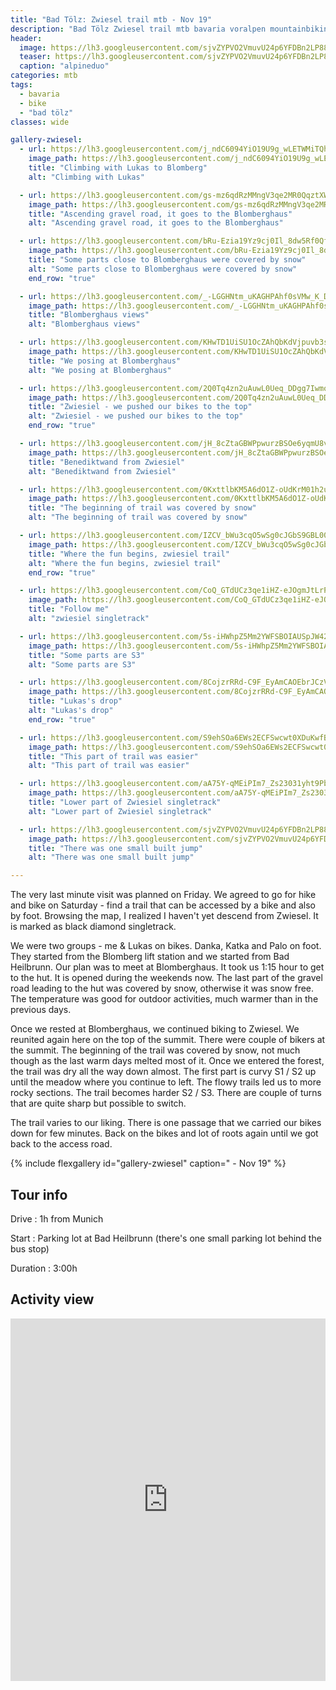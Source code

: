 ```yaml
---
title: "Bad Tölz: Zwiesel trail mtb - Nov 19"
description: "Bad Tölz Zwiesel trail mtb bavaria voralpen mountainbiking singletrack"
header:
  image: https://lh3.googleusercontent.com/sjvZYPVO2VmuvU24p6YFDBn2LP884RK4Mohfu6wWhn1IhLxmXVYkNbtV5Cv6SHA4B0amfg5YcUxOh6iGWXkcU_ZYNqS1TzSCDi8PSRThJxregp2nornuXMrjb4kDBGDLqknCtv-Z0bdW_A_dpbiDO-MoyolynzwPO5sbHSMJYkTjz2g7gKKW3cOVJVbyO6BsyhblS2xowumxN-5vLTQb1iQs3rRSKnjC4ThAdAjOgS2DM_WxjCXmyJzEZqRzYvxvMiRi9-lWpaa13VB5NvGNWP4mPrHrjFYCOZSu5kt-5eVXf8nxWD31wPdzr6N3g0y35_l625iGMZzqxfCPfcbkpAqW1ROOx4R4lOxxJHMbkiCSSdyaJLW0F2dusdd6rE7QcyuJi8y6tK1he8DJBoCDW15XsAiId-4tvtUmVgdiS2Ymc9TAAi1HXjekDqBUFOCvM_t-5IzsYgkGJxzs1ABsvusoTuJKDISZIDrW5_pMR4SwkTDuyvX6GDp0-SP0QSQ5WW60JgvkG8URsyiNLAaQNIelSMRlZkp5ETzlHhIW2Lmq4dFBv-cFQfJ76Q1nr118Mb-9m2kkT82UCTk8QCmC9_DCUuC_PyjrCmjRPM6fgZRoST2Q2tRmqKNoKTlfu_VjBnjW8T0nBhkBB8zvtQMOt-a2qdxG-8e1g5JuZqiJfVta80P4A92QBc6mc8Ni6Wghm4YuKTNaqZo9PET4zYWqrqhUzTkrSh4kxBB3QU-dU0nZdXnQUQ=w1818-h1540-no
  teaser: https://lh3.googleusercontent.com/sjvZYPVO2VmuvU24p6YFDBn2LP884RK4Mohfu6wWhn1IhLxmXVYkNbtV5Cv6SHA4B0amfg5YcUxOh6iGWXkcU_ZYNqS1TzSCDi8PSRThJxregp2nornuXMrjb4kDBGDLqknCtv-Z0bdW_A_dpbiDO-MoyolynzwPO5sbHSMJYkTjz2g7gKKW3cOVJVbyO6BsyhblS2xowumxN-5vLTQb1iQs3rRSKnjC4ThAdAjOgS2DM_WxjCXmyJzEZqRzYvxvMiRi9-lWpaa13VB5NvGNWP4mPrHrjFYCOZSu5kt-5eVXf8nxWD31wPdzr6N3g0y35_l625iGMZzqxfCPfcbkpAqW1ROOx4R4lOxxJHMbkiCSSdyaJLW0F2dusdd6rE7QcyuJi8y6tK1he8DJBoCDW15XsAiId-4tvtUmVgdiS2Ymc9TAAi1HXjekDqBUFOCvM_t-5IzsYgkGJxzs1ABsvusoTuJKDISZIDrW5_pMR4SwkTDuyvX6GDp0-SP0QSQ5WW60JgvkG8URsyiNLAaQNIelSMRlZkp5ETzlHhIW2Lmq4dFBv-cFQfJ76Q1nr118Mb-9m2kkT82UCTk8QCmC9_DCUuC_PyjrCmjRPM6fgZRoST2Q2tRmqKNoKTlfu_VjBnjW8T0nBhkBB8zvtQMOt-a2qdxG-8e1g5JuZqiJfVta80P4A92QBc6mc8Ni6Wghm4YuKTNaqZo9PET4zYWqrqhUzTkrSh4kxBB3QU-dU0nZdXnQUQ=w800-h300-no
  caption: "alpineduo"
categories: mtb
tags:
  - bavaria
  - bike
  - "bad tölz"
classes: wide

gallery-zwiesel:
  - url: https://lh3.googleusercontent.com/j_ndC6094YiO19U9g_wLETWMiTQhPZdWc9ZMnSKU2e75vO-euE8Wd_Y5d02mM9juVAGpxrNw5Pw83o58GnX-7REV5WMy9AOeEoJ0dD1rO65aTez2UhiFdhLIrEWJPHnJsCpr1lJyE0uTmOCdrqAFKPLz373mQPvFxSMqWXZIuJ0CT2FjF3itiWkDt8ZzQ2u0pnJ8xVtfYrA1mJuccEdTrr-Eh15UwIhRnmXBDAqF-XHnf84HYHBDcatv_jmuBkUidc8AStUZ9P4rllLIiCD07g0sRWkpVQQ5HHtlJc-QiAZIxq6IkO5UzCptuJ4KefrfKAUQbXYjAbi7AhMgQhhC35nc8Mwj2iaa-71wa12f5Fbxi7dkC4mcYqAktSAVL9EiFppBfs0hnfN8YkCsFQ_7jNIvFGzIlr7zHliCNL99w4Uv8DU-waVUEEl5I2OGyP-djixEYjFMbJkEALkC5aW-xsE2OPK-Kf0OoGupNs4jOcqX_6fzmH-ZhfsozSL3UpSkv7uhnB11Ya9zV_oaS3Fe_Fo0XJsc5CA1GPPSNK0XaREaWiYqzcxXtKnW50-QDI819FE5GNCsHiHLeFcYOlJSYXe8MSRZJYqnOY6NcuR5bpX6lw3CyLmIPdAXaNs9HI-5k-I51pK_vIqMMWXCS0556yg1VTj4cwqBE-_etx1s4TzxBKV3RyIoFJi_gd1rLRYdDojXoV8UbkBcqhWvgfkKN3RKUyB4_Aeluk_lmaeklbgoqy3krA=w2016-h1512-no
    image_path: https://lh3.googleusercontent.com/j_ndC6094YiO19U9g_wLETWMiTQhPZdWc9ZMnSKU2e75vO-euE8Wd_Y5d02mM9juVAGpxrNw5Pw83o58GnX-7REV5WMy9AOeEoJ0dD1rO65aTez2UhiFdhLIrEWJPHnJsCpr1lJyE0uTmOCdrqAFKPLz373mQPvFxSMqWXZIuJ0CT2FjF3itiWkDt8ZzQ2u0pnJ8xVtfYrA1mJuccEdTrr-Eh15UwIhRnmXBDAqF-XHnf84HYHBDcatv_jmuBkUidc8AStUZ9P4rllLIiCD07g0sRWkpVQQ5HHtlJc-QiAZIxq6IkO5UzCptuJ4KefrfKAUQbXYjAbi7AhMgQhhC35nc8Mwj2iaa-71wa12f5Fbxi7dkC4mcYqAktSAVL9EiFppBfs0hnfN8YkCsFQ_7jNIvFGzIlr7zHliCNL99w4Uv8DU-waVUEEl5I2OGyP-djixEYjFMbJkEALkC5aW-xsE2OPK-Kf0OoGupNs4jOcqX_6fzmH-ZhfsozSL3UpSkv7uhnB11Ya9zV_oaS3Fe_Fo0XJsc5CA1GPPSNK0XaREaWiYqzcxXtKnW50-QDI819FE5GNCsHiHLeFcYOlJSYXe8MSRZJYqnOY6NcuR5bpX6lw3CyLmIPdAXaNs9HI-5k-I51pK_vIqMMWXCS0556yg1VTj4cwqBE-_etx1s4TzxBKV3RyIoFJi_gd1rLRYdDojXoV8UbkBcqhWvgfkKN3RKUyB4_Aeluk_lmaeklbgoqy3krA=w400-h300-no
    title: "Climbing with Lukas to Blomberg"
    alt: "Climbing with Lukas"

  - url: https://lh3.googleusercontent.com/gs-mz6qdRzMMngV3qe2MR0QqztXWrWnGL4nVKriTq7F9hFLbVx15fOIwx0OUZR-OT0j0wlOYeoh6PqMKTwKtfieThj-YwNpH7l0tp5faFkoOH9FC-JFALsQ34eZs1Wa12hKpBH3sdqDYTIcVS5AbGcu_TcmKgiZo__ZYjkZuv-4TKGnUFcoeNjrOu-QZHKK0MQr6Zdk5HRD7wQ60ttTtDsnVJh1XY7xbOMqmM27L9yb37G-QmEmlBkNzZJLWC39s_gl1zd1k6K2mK9ZbwMxgcHfg573eFRfFhkGPamiha-ysZEk5B2MnBX6PwUGBiGCH6bLF0x_HUWnO64kOVri7Dv3XEG5_dqAObO732ReOqvcNQ7Vft-gPlQ_8Ie7o352Da3YPWfqXc7-w7WzvYuO6YbSQRtyKzgMRPQTGPT4wpXpVrUqMzimBt5wlztXKTeQIxy7VR-biXBu4Hk2SVp3ykPjcj153rYgCbrP3yt5nVL6tcgXl40HBpIvjsh71HXFRbehtg900GtSDLkFmlx82gWx6bA7q8DpThojSLS759YeDMzz3cKu2q8AAQdO7ChilC4u6gi_7cUmlrpmR0UbyQmqDqD37JY9Fc2IgIWdVWW4ZfExB0II94pckh05zol3tg9-sRkqT-ln4_eTprV498f9BvJzW4PiNTGcC9GGtfK7K7XvBZFZQOpPSQmgQsOfUTtmE30RZNzlM2kpFHlpllHoFQPL6HJ6YFiGomFCLK-ZBC0vPhw=w1156-h1540-no
    image_path: https://lh3.googleusercontent.com/gs-mz6qdRzMMngV3qe2MR0QqztXWrWnGL4nVKriTq7F9hFLbVx15fOIwx0OUZR-OT0j0wlOYeoh6PqMKTwKtfieThj-YwNpH7l0tp5faFkoOH9FC-JFALsQ34eZs1Wa12hKpBH3sdqDYTIcVS5AbGcu_TcmKgiZo__ZYjkZuv-4TKGnUFcoeNjrOu-QZHKK0MQr6Zdk5HRD7wQ60ttTtDsnVJh1XY7xbOMqmM27L9yb37G-QmEmlBkNzZJLWC39s_gl1zd1k6K2mK9ZbwMxgcHfg573eFRfFhkGPamiha-ysZEk5B2MnBX6PwUGBiGCH6bLF0x_HUWnO64kOVri7Dv3XEG5_dqAObO732ReOqvcNQ7Vft-gPlQ_8Ie7o352Da3YPWfqXc7-w7WzvYuO6YbSQRtyKzgMRPQTGPT4wpXpVrUqMzimBt5wlztXKTeQIxy7VR-biXBu4Hk2SVp3ykPjcj153rYgCbrP3yt5nVL6tcgXl40HBpIvjsh71HXFRbehtg900GtSDLkFmlx82gWx6bA7q8DpThojSLS759YeDMzz3cKu2q8AAQdO7ChilC4u6gi_7cUmlrpmR0UbyQmqDqD37JY9Fc2IgIWdVWW4ZfExB0II94pckh05zol3tg9-sRkqT-ln4_eTprV498f9BvJzW4PiNTGcC9GGtfK7K7XvBZFZQOpPSQmgQsOfUTtmE30RZNzlM2kpFHlpllHoFQPL6HJ6YFiGomFCLK-ZBC0vPhw=w300-h400-no
    title: "Ascending gravel road, it goes to the Blomberghaus"
    alt: "Ascending gravel road, it goes to the Blomberghaus"

  - url: https://lh3.googleusercontent.com/bRu-Ezia19Yz9cj0Il_8dw5Rf0QfNPzfmZShOs_wBsayilEiwMue0TllPeJ4Nj6O7sVJPJxforjJW9U7IcOZ55VyfNEFQ1r1v9HZ5WND0WkwZAa8nEJOuK9MbsV_o-ByoFJui4C1eS23mMXqB-pcUo8EemruIQ1lwQEp4XManIZjeWPCBZG501cZlTis_MrP4lqrANohhajjyuY6sY1ZN5-ErSI5KFMcx1qwTyeUpuQ0w1UHPePBwUNcRho4dZar0Z1PXjDvSn1065El3GclSgeTbB5KXeJykU7jyXHGtinNq6FPICNlsoqOoxyVNhb9e_BdfioLIId0sqX6nmMBRCtwCsxsVi37bZE2UA1twKk_oFMDclX3t0avxVKaPW45kg7ba6qEdPBzfaPEXVU-a-WpnMLl7MC8sSz2e5nEgTimVPhEhGCsFu8LpVb_WdnRENZjXPhGaJ6-hv8gIrKqBNraMg4UARK8Kf3t_kQTODi7Z0fT3JDVT77gW2ibyJe5upo8tVhmSVBaIQmN1mTIf_3KFRsv5G5fOuP1wESV1ODdqJSXva29JoJWZXFfQynCEiZVwxm3W-QBDf8uaHJSDbBIqKl9bR0jwQWA4_h63q0RCtw71DNQOemONsrOkQl-CbTqZCyf0IXDps-mfoiCQNbt0ogtyENRy2N-7YHhdt3zlbnrKDAtZoRVt_efiX4PKxK6apMY1OVS4IkssBDVsxANfsfJlUhD3cU6eD3hGgU8-C2xSA=w1156-h1540-no
    image_path: https://lh3.googleusercontent.com/bRu-Ezia19Yz9cj0Il_8dw5Rf0QfNPzfmZShOs_wBsayilEiwMue0TllPeJ4Nj6O7sVJPJxforjJW9U7IcOZ55VyfNEFQ1r1v9HZ5WND0WkwZAa8nEJOuK9MbsV_o-ByoFJui4C1eS23mMXqB-pcUo8EemruIQ1lwQEp4XManIZjeWPCBZG501cZlTis_MrP4lqrANohhajjyuY6sY1ZN5-ErSI5KFMcx1qwTyeUpuQ0w1UHPePBwUNcRho4dZar0Z1PXjDvSn1065El3GclSgeTbB5KXeJykU7jyXHGtinNq6FPICNlsoqOoxyVNhb9e_BdfioLIId0sqX6nmMBRCtwCsxsVi37bZE2UA1twKk_oFMDclX3t0avxVKaPW45kg7ba6qEdPBzfaPEXVU-a-WpnMLl7MC8sSz2e5nEgTimVPhEhGCsFu8LpVb_WdnRENZjXPhGaJ6-hv8gIrKqBNraMg4UARK8Kf3t_kQTODi7Z0fT3JDVT77gW2ibyJe5upo8tVhmSVBaIQmN1mTIf_3KFRsv5G5fOuP1wESV1ODdqJSXva29JoJWZXFfQynCEiZVwxm3W-QBDf8uaHJSDbBIqKl9bR0jwQWA4_h63q0RCtw71DNQOemONsrOkQl-CbTqZCyf0IXDps-mfoiCQNbt0ogtyENRy2N-7YHhdt3zlbnrKDAtZoRVt_efiX4PKxK6apMY1OVS4IkssBDVsxANfsfJlUhD3cU6eD3hGgU8-C2xSA=w300-h400-no
    title: "Some parts close to Blomberghaus were covered by snow"
    alt: "Some parts close to Blomberghaus were covered by snow"
    end_row: "true"

  - url: https://lh3.googleusercontent.com/_-LGGHNtm_uKAGHPAhf0sVMw_K_DgyIQO7Urd1-igtR9wTZXAY5ayeifPMzq97dGJaKEHCrco9cATVfqqJSJfH70DyZgjm4dsU-FJVmmIGISaORjHPxy6rFX7DTGvTiBzkGazO8kNtU5tbOwdhiLz2FJMWVi7UQ9UywLArc89EG1Nj6KYqjWncQF---2Eoi9CouCcSyxwERwRW9QwmDCOQtB6GDTO3NNzoqgyi5cDeaUFU2FKuoJhUaPMkvp6C4mozdpGA4l2hFqKmkUA-CppzCQSFfgHSUFGSyDDAu9T9jz_28OAqWsWixHtnOpcu219COU_dbQfu6P3-ZLOoJXFoKsIP2TXmKuXEI9esbMgc6rLsHhiXKTkLs3WDD8cxuBjGipS03_y8Q3Pqsov9GWfZq_8pRsRNvEd4_y9WtJm5PRavu0iWYQpfVQUoZf66CicTA7YoYDsyGq0AXTXWY_K6xBm2n7f7PDWyhSZbz-1TNEeLVKf8xM1KV7BG7BBeHSLQ4kjQGBLtDVgD8On6pBl_EE9BaELvLBgRcwMclAmGDZCKDSTSJcFYFW3ME0bSFoUyJcbKcFlOukAu5_kT1NAL8n5mCJnxA48NxCNkIFESFkF9KvtEOMqTTKDcMc_b8EENjJ6k5eS2dJ2x7dWszxlxU96dbFahctRbgjlzJjiJ0vwpP9lhRkw5zqq4xe61fya4h4zDV_rCbqm7f1xT9_S3xulF8bDYwGjqkg2SMFYEY9WaOYwQ=w2016-h1512-no
    image_path: https://lh3.googleusercontent.com/_-LGGHNtm_uKAGHPAhf0sVMw_K_DgyIQO7Urd1-igtR9wTZXAY5ayeifPMzq97dGJaKEHCrco9cATVfqqJSJfH70DyZgjm4dsU-FJVmmIGISaORjHPxy6rFX7DTGvTiBzkGazO8kNtU5tbOwdhiLz2FJMWVi7UQ9UywLArc89EG1Nj6KYqjWncQF---2Eoi9CouCcSyxwERwRW9QwmDCOQtB6GDTO3NNzoqgyi5cDeaUFU2FKuoJhUaPMkvp6C4mozdpGA4l2hFqKmkUA-CppzCQSFfgHSUFGSyDDAu9T9jz_28OAqWsWixHtnOpcu219COU_dbQfu6P3-ZLOoJXFoKsIP2TXmKuXEI9esbMgc6rLsHhiXKTkLs3WDD8cxuBjGipS03_y8Q3Pqsov9GWfZq_8pRsRNvEd4_y9WtJm5PRavu0iWYQpfVQUoZf66CicTA7YoYDsyGq0AXTXWY_K6xBm2n7f7PDWyhSZbz-1TNEeLVKf8xM1KV7BG7BBeHSLQ4kjQGBLtDVgD8On6pBl_EE9BaELvLBgRcwMclAmGDZCKDSTSJcFYFW3ME0bSFoUyJcbKcFlOukAu5_kT1NAL8n5mCJnxA48NxCNkIFESFkF9KvtEOMqTTKDcMc_b8EENjJ6k5eS2dJ2x7dWszxlxU96dbFahctRbgjlzJjiJ0vwpP9lhRkw5zqq4xe61fya4h4zDV_rCbqm7f1xT9_S3xulF8bDYwGjqkg2SMFYEY9WaOYwQ=w400-h300-no
    title: "Blomberghaus views"
    alt: "Blomberghaus views"

  - url: https://lh3.googleusercontent.com/KHwTD1UiSU1OcZAhQbKdVjpuvb3sP-ud9ZVPRi70Qx0CSFkCbGEMiJiZuDh4AknCiaDI1H4Ix-xd_7gE11k0NChUtbE2hL7gnH_-GTa4jAE2rLfMbgac1I7c6xbXTOjEmeWe9a-K0pm68p6eL28zkoW6iCBoohHRYbFVNsG0g8lvJDbdRzBLtEzs_a6DTLPfpxMmb2rvwY-MrWspeBpfycqEV01H8VU5EalzqLHd2Z-n7QGwl0AGVaWE0TDB-5r0Zh92fBRqgL6MbCopgei78fLWE-SBXbIxq6rrIzqk5pCkGkwkOe0_ntdGV0BQwsXwmcgXG2HC7ZvrzXF18nLqLW-FCiy9McdPwR0i0Slyb4velrXl8H9o8_y71gfGxYrWAJBlWFa2DDg6uYa1bVSXWXtMex6HsFQNoSwifzpWDnkFlimxf_WtUigF-TJLdZl_z42_7qaDXJmfaq2wf1OAPNlIoqqGLD_rlFC1tAfRwe--rvFvHubk3zDE1XbSWe07pwxbX5e53xj7sEMYeUHz4FlKSJXgeUD6xCqpgF8Jg5eEGH_VRFpE06w848IhcGCC8NA2S_-rDiYuFYAwIq3g9z0IMhbYPv3viWVOvS5UnS1Z_HZgS56sGh06h9tHsc56nN1AQhC0FwhlSoFE0B_EQ6Tp1QG_SA4RB239YgwOMz_UolWmlYCYXqtea3FLgdIVbFvz8LFKNDokAQTHkibKn7STYqKp7FikrCQa7k-l3TcaUPgaTakeSrnD=w400-h300-no
    image_path: https://lh3.googleusercontent.com/KHwTD1UiSU1OcZAhQbKdVjpuvb3sP-ud9ZVPRi70Qx0CSFkCbGEMiJiZuDh4AknCiaDI1H4Ix-xd_7gE11k0NChUtbE2hL7gnH_-GTa4jAE2rLfMbgac1I7c6xbXTOjEmeWe9a-K0pm68p6eL28zkoW6iCBoohHRYbFVNsG0g8lvJDbdRzBLtEzs_a6DTLPfpxMmb2rvwY-MrWspeBpfycqEV01H8VU5EalzqLHd2Z-n7QGwl0AGVaWE0TDB-5r0Zh92fBRqgL6MbCopgei78fLWE-SBXbIxq6rrIzqk5pCkGkwkOe0_ntdGV0BQwsXwmcgXG2HC7ZvrzXF18nLqLW-FCiy9McdPwR0i0Slyb4velrXl8H9o8_y71gfGxYrWAJBlWFa2DDg6uYa1bVSXWXtMex6HsFQNoSwifzpWDnkFlimxf_WtUigF-TJLdZl_z42_7qaDXJmfaq2wf1OAPNlIoqqGLD_rlFC1tAfRwe--rvFvHubk3zDE1XbSWe07pwxbX5e53xj7sEMYeUHz4FlKSJXgeUD6xCqpgF8Jg5eEGH_VRFpE06w848IhcGCC8NA2S_-rDiYuFYAwIq3g9z0IMhbYPv3viWVOvS5UnS1Z_HZgS56sGh06h9tHsc56nN1AQhC0FwhlSoFE0B_EQ6Tp1QG_SA4RB239YgwOMz_UolWmlYCYXqtea3FLgdIVbFvz8LFKNDokAQTHkibKn7STYqKp7FikrCQa7k-l3TcaUPgaTakeSrnD=w400-h300-no
    title: "We posing at Blomberghaus"
    alt: "We posing at Blomberghaus"

  - url: https://lh3.googleusercontent.com/2Q0Tq4zn2uAuwL0Ueq_DDgg7IwmoKxzxfJinrgdxBazTjVYedNIYxnc8M1-nk1IWtJ0AbcGyFVzBrFRwrpCxoDunMdj5vSaLDxMAptz7_qgnFfPYftebftz1mlsmsgSXkGFWHj4aSngRM9u0vCgL8UJFVRTOMrC4I1hy2eLRasRgJBs03g2mBlYo3hXq_EYj77DtTUqIp9fKKKcMeut5y0orJjliRv1HW37mjiwG_WtT-Lcucab9ZgSrRwRPosll62eknvbJG0dviF05psWu8JddPWwZeUavvOpbX6YtKPJVpmBiJfFSLbCapNdbeGV9qKbm6W-nPGF1SwFAQ03Eg5ZiBjHOKGyA5b9F7Avw5Ie8MX19Em3NbO9umgnBw47Ho_bnYP9yaXL1z2KvglGy9_2Diy3vQyaZhhZTSjGEQOQDl1DoIolNM5VA90iQe9qu6xsqGXrRCNjAAgd9OKEGl_1m8a94cCgApbDvXUCgjdPqWq5_PI4dV2L2r0tNNeBWAxjpN51M3aE9x2u4ckVkhctfzMOS0SfLCrAPPMELDh5LHThMUwJg72ireP5gfEFyI2Fi-sDiDEQl7rGBQa5deLbf5zO9qR7soJcVypzhrDOmwFRw0zCo_CL55yRjFd4SQL3mz99nkaKpE_G3vVKxnrmojtNqpQF-5TPEkBMYker4GTYroygHchAW-zCvD5byFx5_T1cgpr6fT9rm979bXqtU5OQCqeEV3xEFYhnhNtvqOl3uxg=w2016-h1512-no
    image_path: https://lh3.googleusercontent.com/2Q0Tq4zn2uAuwL0Ueq_DDgg7IwmoKxzxfJinrgdxBazTjVYedNIYxnc8M1-nk1IWtJ0AbcGyFVzBrFRwrpCxoDunMdj5vSaLDxMAptz7_qgnFfPYftebftz1mlsmsgSXkGFWHj4aSngRM9u0vCgL8UJFVRTOMrC4I1hy2eLRasRgJBs03g2mBlYo3hXq_EYj77DtTUqIp9fKKKcMeut5y0orJjliRv1HW37mjiwG_WtT-Lcucab9ZgSrRwRPosll62eknvbJG0dviF05psWu8JddPWwZeUavvOpbX6YtKPJVpmBiJfFSLbCapNdbeGV9qKbm6W-nPGF1SwFAQ03Eg5ZiBjHOKGyA5b9F7Avw5Ie8MX19Em3NbO9umgnBw47Ho_bnYP9yaXL1z2KvglGy9_2Diy3vQyaZhhZTSjGEQOQDl1DoIolNM5VA90iQe9qu6xsqGXrRCNjAAgd9OKEGl_1m8a94cCgApbDvXUCgjdPqWq5_PI4dV2L2r0tNNeBWAxjpN51M3aE9x2u4ckVkhctfzMOS0SfLCrAPPMELDh5LHThMUwJg72ireP5gfEFyI2Fi-sDiDEQl7rGBQa5deLbf5zO9qR7soJcVypzhrDOmwFRw0zCo_CL55yRjFd4SQL3mz99nkaKpE_G3vVKxnrmojtNqpQF-5TPEkBMYker4GTYroygHchAW-zCvD5byFx5_T1cgpr6fT9rm979bXqtU5OQCqeEV3xEFYhnhNtvqOl3uxg=w400-h300-no
    title: "Zwiesiel - we pushed our bikes to the top"
    alt: "Zwiesiel - we pushed our bikes to the top"
    end_row: "true"

  - url: https://lh3.googleusercontent.com/jH_8cZtaGBWPpwurzBSOe6yqmU8vbJmsMXJDm7pchW7-QcXFYfEFBHDXi_OIEVAshV1r0Vk50qIYYpBSt922RWy5pAljQt-SrwhS_KRqvtMO9mWDpRbUbsAeDrZ6nNPqfE3WmZsOnZSdtIgjs7z-KTnNk-ZHEsgKH6SZuQjtOQqL7LWccOq8DoqsulYM8wVDkmtpKh-jYGUd6wF9h86eU7d9d7xViJD7aUGFJmIbz7JFd5jkBxm7qNFL8KNKmyMLIJVD0gi_0zwbzb_qK_eQ--8urA1JAn1Vvezw_ZnilDnHFWr7sUr7IT4oSFl7jImIH-pBQDtmSdocxlmAYH5mwBQ_jK-9RKxIE8oXwDA_JN1z-SPaae0EtiETzlORcQP7nz7xtAELkMaIh_5-yhE7JwDB59fXAj0q9jRmrtMd0QpNg1n2YOVuQuC-cAsQU6VQdKnMUeblCuwr5KJxjlNHQ__yaBqNDVjdGL70y9ad2_S3ldAN8bC9aeJoezpsNGSJGXopaHCtNXmlBFLeNnwtcwV3_qrWFjHQe1IVGxsv_aesEEOx2hEx8l_DKF_L1bZ9T8cl62F7mJPxrOViK7SLT7omsvQMJbm5PpHJwkm2ZoUYn3O68EeyntVPXEdfgHceOE-4sFhek2BHBBUNLxbJJs9u5-cOnTxe76ZmOhTtv-yStWd7ejTOeYasHHw7v0afEghn656G3_LIue6PJy0bKPtejTw89-5So31Kx2k5SLDIEpMEEQ=w2016-h1512-no
    image_path: https://lh3.googleusercontent.com/jH_8cZtaGBWPpwurzBSOe6yqmU8vbJmsMXJDm7pchW7-QcXFYfEFBHDXi_OIEVAshV1r0Vk50qIYYpBSt922RWy5pAljQt-SrwhS_KRqvtMO9mWDpRbUbsAeDrZ6nNPqfE3WmZsOnZSdtIgjs7z-KTnNk-ZHEsgKH6SZuQjtOQqL7LWccOq8DoqsulYM8wVDkmtpKh-jYGUd6wF9h86eU7d9d7xViJD7aUGFJmIbz7JFd5jkBxm7qNFL8KNKmyMLIJVD0gi_0zwbzb_qK_eQ--8urA1JAn1Vvezw_ZnilDnHFWr7sUr7IT4oSFl7jImIH-pBQDtmSdocxlmAYH5mwBQ_jK-9RKxIE8oXwDA_JN1z-SPaae0EtiETzlORcQP7nz7xtAELkMaIh_5-yhE7JwDB59fXAj0q9jRmrtMd0QpNg1n2YOVuQuC-cAsQU6VQdKnMUeblCuwr5KJxjlNHQ__yaBqNDVjdGL70y9ad2_S3ldAN8bC9aeJoezpsNGSJGXopaHCtNXmlBFLeNnwtcwV3_qrWFjHQe1IVGxsv_aesEEOx2hEx8l_DKF_L1bZ9T8cl62F7mJPxrOViK7SLT7omsvQMJbm5PpHJwkm2ZoUYn3O68EeyntVPXEdfgHceOE-4sFhek2BHBBUNLxbJJs9u5-cOnTxe76ZmOhTtv-yStWd7ejTOeYasHHw7v0afEghn656G3_LIue6PJy0bKPtejTw89-5So31Kx2k5SLDIEpMEEQ=w400-h300-no
    title: "Benediktwand from Zwiesiel"
    alt: "Benediktwand from Zwiesiel"

  - url: https://lh3.googleusercontent.com/0KxttlbKM5A6dO1Z-oUdKrM01h2unZY3xI_LRHYb8oheWhVndZkSW0hwFxfoZDnpWjPOwFn-QmOCvqC5iKr9Kk6k5xEJHqqYV2kRJ7YvHyuVHTIGFlGKi0yRcAl0V_KfW6vd7BfxWeznHejBGf4vvbhIMRm-2oXcJeWA65lOf6kM_16tALemRvGYsxFwDNPnme1ZwHppoThF-cbUZ6vRs97g7pfiZT-5r9AOpYQBLTRhgNUXp8q5pI8feWJNEgD68szoenQV8ffunKndriYo2QAOyQ10IqSok9dpuhG_W67m6XNpssTNPFm5A_Pi4D1qRxjeCEWSd6BiSXx0AXLQBOhjxvAG7TNBtEKeP3GvHhfmdDkri9nMIbxgcV8tF1RVdiPXItoJ03u2_URaakkNzjqYnT1qts8PTEQO8GIBhCziGiS4as-8RC9uc6bfTWn8ud0pO0P4BtSyAnmlF2cX_l9A8xrL2Ol6fhz8jU6mkCEA5K5xY9eoEQuB6ctM1T3Wmbs4Ca4Y_ZIi-sVOcpiqS0v1CrSS9tVBc44WAnn9CzwsiHB7WYPAa2jy-GyKwWIajmNIbkWz_tv8SvPW8jO9FVtotuh669dB2PaBJvkkDoey04__Cv0OKNl54FnnxKN0nD8nLLXMWxpSh7QHfpnyIW95TSM4ljOL0bLhJcXClNvjbi7RADL5gHSPOqclmtLp_ibPL9WcXHsAUKfIuCP8X6IDV57NMX9leS5pM324_BudJgerKA=w2016-h1512-no
    image_path: https://lh3.googleusercontent.com/0KxttlbKM5A6dO1Z-oUdKrM01h2unZY3xI_LRHYb8oheWhVndZkSW0hwFxfoZDnpWjPOwFn-QmOCvqC5iKr9Kk6k5xEJHqqYV2kRJ7YvHyuVHTIGFlGKi0yRcAl0V_KfW6vd7BfxWeznHejBGf4vvbhIMRm-2oXcJeWA65lOf6kM_16tALemRvGYsxFwDNPnme1ZwHppoThF-cbUZ6vRs97g7pfiZT-5r9AOpYQBLTRhgNUXp8q5pI8feWJNEgD68szoenQV8ffunKndriYo2QAOyQ10IqSok9dpuhG_W67m6XNpssTNPFm5A_Pi4D1qRxjeCEWSd6BiSXx0AXLQBOhjxvAG7TNBtEKeP3GvHhfmdDkri9nMIbxgcV8tF1RVdiPXItoJ03u2_URaakkNzjqYnT1qts8PTEQO8GIBhCziGiS4as-8RC9uc6bfTWn8ud0pO0P4BtSyAnmlF2cX_l9A8xrL2Ol6fhz8jU6mkCEA5K5xY9eoEQuB6ctM1T3Wmbs4Ca4Y_ZIi-sVOcpiqS0v1CrSS9tVBc44WAnn9CzwsiHB7WYPAa2jy-GyKwWIajmNIbkWz_tv8SvPW8jO9FVtotuh669dB2PaBJvkkDoey04__Cv0OKNl54FnnxKN0nD8nLLXMWxpSh7QHfpnyIW95TSM4ljOL0bLhJcXClNvjbi7RADL5gHSPOqclmtLp_ibPL9WcXHsAUKfIuCP8X6IDV57NMX9leS5pM324_BudJgerKA=w400-h300-no
    title: "The beginning of trail was covered by snow"
    alt: "The beginning of trail was covered by snow"

  - url: https://lh3.googleusercontent.com/IZCV_bWu3cqO5wSg0cJGbS9GBL00Eus-ouAReT8yLrKlpJIaFBPzudwgRgyJ1Bx6zt7hQ3QuuMSqBe3QU6pbvZoYyH41ICnafl_3VsIkGZF2DoQIPXb9QUzea1x5uh41CdMWWNLEJ7I8PFq4bfUmHKjDrwTkGYWWXuo8rRWuMZZV9VekkdE41oCYuG20RyPDestG143vkVVLz1GrtMMrxxO39VI_F9I7Rr4OL16WL0AFK9p-QHd8uMteXsK6gQEV5X9GLm3LBSQ0x4ZDQOoER5ihL5_SRfwNMQ6ThCC98VEqoY3P0vdDJLx4-pt1u6318mYatUkupl6Zm3eyQiR6jGebybjv9eA1BE-CxMhkCp31ZjD47QlUfinSLK7L9_bN5PtYMBAAcmi5f5oqIICoyGO5Uw0xU6D4HbQ_yc8Cd0Ke0hMlXBX08i1kVCn-ewCdzQlvCWYtqIxmg3FgdO9WzTCEXwHRxjI6gg1PgBIvsIcK2zK3KUSOh3tA9GQMnBmAW2p0mi21qGDUp41vSj7PFvaUicDZEBBs8X8QiMSvITMiYlFEDipc3ZiAyRgjdFEdWKntHRnKLQPSTVcrKRVeb0dx8IApBQ-uGO-XQFOYz_ElK7-4mysKwVkuKBtNHdkvvD49S9cEhOAHJVrL13gAFbzKBm3H4Q_Ri-Zr3-Qf_sMhVwDyC9wKLmxgzephrfwI380ct9-UG8O2cxN0GNZ9QrZd573MR6up8vbScBp7kdLcp6JVzQ=w1156-h1540-no
    image_path: https://lh3.googleusercontent.com/IZCV_bWu3cqO5wSg0cJGbS9GBL00Eus-ouAReT8yLrKlpJIaFBPzudwgRgyJ1Bx6zt7hQ3QuuMSqBe3QU6pbvZoYyH41ICnafl_3VsIkGZF2DoQIPXb9QUzea1x5uh41CdMWWNLEJ7I8PFq4bfUmHKjDrwTkGYWWXuo8rRWuMZZV9VekkdE41oCYuG20RyPDestG143vkVVLz1GrtMMrxxO39VI_F9I7Rr4OL16WL0AFK9p-QHd8uMteXsK6gQEV5X9GLm3LBSQ0x4ZDQOoER5ihL5_SRfwNMQ6ThCC98VEqoY3P0vdDJLx4-pt1u6318mYatUkupl6Zm3eyQiR6jGebybjv9eA1BE-CxMhkCp31ZjD47QlUfinSLK7L9_bN5PtYMBAAcmi5f5oqIICoyGO5Uw0xU6D4HbQ_yc8Cd0Ke0hMlXBX08i1kVCn-ewCdzQlvCWYtqIxmg3FgdO9WzTCEXwHRxjI6gg1PgBIvsIcK2zK3KUSOh3tA9GQMnBmAW2p0mi21qGDUp41vSj7PFvaUicDZEBBs8X8QiMSvITMiYlFEDipc3ZiAyRgjdFEdWKntHRnKLQPSTVcrKRVeb0dx8IApBQ-uGO-XQFOYz_ElK7-4mysKwVkuKBtNHdkvvD49S9cEhOAHJVrL13gAFbzKBm3H4Q_Ri-Zr3-Qf_sMhVwDyC9wKLmxgzephrfwI380ct9-UG8O2cxN0GNZ9QrZd573MR6up8vbScBp7kdLcp6JVzQ=w300-h400-no
    title: "Where the fun begins, zwiesiel trail"
    alt: "Where the fun begins, zwiesiel trail"
    end_row: "true"

  - url: https://lh3.googleusercontent.com/CoQ_GTdUCz3qe1iHZ-eJOgmJtLrPgNzDSV0wewG5GVmD4eE_cWiT6q6DbzBNbZAKBDSWrtHaVNnUDuWaquvGjcHXNWHshdfeWoCVfJryHsdkV1KPWharDG7VBWXDk_66yTSd8SoVnZCodm_ePSUTVSaDGTWzT3KRgVk4AeE1vwOqaZfrFd7CARqzkkD8uocM6OMX6q7sLIRcsBDKUD-o2ABbQ3-c3-MnKtJdf3ETbq34zibUbc9g8lXqlrJLBrMUa4p18Sefgsh0CATHI2KNdLhxlhgDVH982KznS6ilDPWLnKyFiZnsQPrb-w41-gL0L4f2GO1BreLeZPYEGKP9XeKka9qP9zvurUsnUbBwC66XbjX0HoKHMnH4R_xYkBPXSQoJ7oeBjr19Ht9g46occbGOAVyy-ZIsVYu3JZTWcSDJ-3iP43vfLG5qvy9ns2OG7Fxhw-Bkhdax62hen84UKgN-GG-QWdANCCGgmzNu-dySi_PATB5jq0CatavCmdITKopmCbZO9UykmIcQw9tQc-e5kw_16hKVTB23HnGonrcA_aFd7irb049cTogB6Jt66XAb_CqvlehBi6oIal4aG382MlYmCZ2oDWrrWNYdvSWFe7NlbpiHbQTrdppt0dC7Hl7n5l3frQGVBu0yzYdcV1rGpCkC1Ae4xlHaaIa6VJY2tZ3ksR7snXxqQPKn-N4ENEzog3ZG17AbdG9niPMMkTn-SeuHVAKd0avheKXbDb8zCslKeQ=w1156-h1540-no
    image_path: https://lh3.googleusercontent.com/CoQ_GTdUCz3qe1iHZ-eJOgmJtLrPgNzDSV0wewG5GVmD4eE_cWiT6q6DbzBNbZAKBDSWrtHaVNnUDuWaquvGjcHXNWHshdfeWoCVfJryHsdkV1KPWharDG7VBWXDk_66yTSd8SoVnZCodm_ePSUTVSaDGTWzT3KRgVk4AeE1vwOqaZfrFd7CARqzkkD8uocM6OMX6q7sLIRcsBDKUD-o2ABbQ3-c3-MnKtJdf3ETbq34zibUbc9g8lXqlrJLBrMUa4p18Sefgsh0CATHI2KNdLhxlhgDVH982KznS6ilDPWLnKyFiZnsQPrb-w41-gL0L4f2GO1BreLeZPYEGKP9XeKka9qP9zvurUsnUbBwC66XbjX0HoKHMnH4R_xYkBPXSQoJ7oeBjr19Ht9g46occbGOAVyy-ZIsVYu3JZTWcSDJ-3iP43vfLG5qvy9ns2OG7Fxhw-Bkhdax62hen84UKgN-GG-QWdANCCGgmzNu-dySi_PATB5jq0CatavCmdITKopmCbZO9UykmIcQw9tQc-e5kw_16hKVTB23HnGonrcA_aFd7irb049cTogB6Jt66XAb_CqvlehBi6oIal4aG382MlYmCZ2oDWrrWNYdvSWFe7NlbpiHbQTrdppt0dC7Hl7n5l3frQGVBu0yzYdcV1rGpCkC1Ae4xlHaaIa6VJY2tZ3ksR7snXxqQPKn-N4ENEzog3ZG17AbdG9niPMMkTn-SeuHVAKd0avheKXbDb8zCslKeQ=w300-h400-no
    title: "Follow me"
    alt: "zwiesiel singletrack"

  - url: https://lh3.googleusercontent.com/5s-iHWhpZ5Mm2YWFSBOIAUSpJW42PDagsxCI8J0c4aBZ3ZOmI5y9i8TZ2b9qpAWmIpgDMmzimWp4siZX3JjTU2D_6IJwiLr_y7tg50QC8teablPdL3IUffLc167BEwO-wWl1DV341dC2uaOTG4pDsU-LcU0rYVmHj7LqysoQCRhgW_0lRsSIlnTT3OXpBStRN20hsEuek9xsCDH2hTZrdPULcXr8iFxap_b0Wp1IiOT93JeMeP5a5wx8SoTkQdteUercETJDUyWiKVQvDKonNhCXBVWZIH526CBLhF-L8zP2XPKLAFQMRsaKRO8yuQqO-h8_pbcOW8CMIhdva5Qt0a_JywdeQp9OPKMrng89c7W7E0Zhv20OY2A_qJj1lqn9m5vwsFEO3labA0k0M8cl1z1as4Ix9dUHyzcY1HtlxbkLpHHSWbIinKbv0rlAfGEVG10EGd1cWe9QSuy3BAH8nOeutmnXH1v8H689OB8rXYrreqJHwlJrh0_oLRC7YM0CgRrnzTAmoH-o7BoEGhsYXZzUFFq3M9hBPEBYJPFWKBYW7Uce4xqX9MSyECDjBrf_lLgW_V88ASRcC36HREKrN4iijyoBTerEV8tGFwWmVs-jwvuncmgB7y3KuLA-p-HhXLASeH54t_6Jvoz6CH6602LwDSHdBkfDMZZ_XhSL_vwZaFr5upVs3x1nAnN2WVudQsYjKcc3p32Hk-d9DiZ-NKY7cZPIY3yl87tpU4GJtnS_MENrdw=w1156-h1540-no
    image_path: https://lh3.googleusercontent.com/5s-iHWhpZ5Mm2YWFSBOIAUSpJW42PDagsxCI8J0c4aBZ3ZOmI5y9i8TZ2b9qpAWmIpgDMmzimWp4siZX3JjTU2D_6IJwiLr_y7tg50QC8teablPdL3IUffLc167BEwO-wWl1DV341dC2uaOTG4pDsU-LcU0rYVmHj7LqysoQCRhgW_0lRsSIlnTT3OXpBStRN20hsEuek9xsCDH2hTZrdPULcXr8iFxap_b0Wp1IiOT93JeMeP5a5wx8SoTkQdteUercETJDUyWiKVQvDKonNhCXBVWZIH526CBLhF-L8zP2XPKLAFQMRsaKRO8yuQqO-h8_pbcOW8CMIhdva5Qt0a_JywdeQp9OPKMrng89c7W7E0Zhv20OY2A_qJj1lqn9m5vwsFEO3labA0k0M8cl1z1as4Ix9dUHyzcY1HtlxbkLpHHSWbIinKbv0rlAfGEVG10EGd1cWe9QSuy3BAH8nOeutmnXH1v8H689OB8rXYrreqJHwlJrh0_oLRC7YM0CgRrnzTAmoH-o7BoEGhsYXZzUFFq3M9hBPEBYJPFWKBYW7Uce4xqX9MSyECDjBrf_lLgW_V88ASRcC36HREKrN4iijyoBTerEV8tGFwWmVs-jwvuncmgB7y3KuLA-p-HhXLASeH54t_6Jvoz6CH6602LwDSHdBkfDMZZ_XhSL_vwZaFr5upVs3x1nAnN2WVudQsYjKcc3p32Hk-d9DiZ-NKY7cZPIY3yl87tpU4GJtnS_MENrdw=w300-h400-no
    title: "Some parts are S3"
    alt: "Some parts are S3"

  - url: https://lh3.googleusercontent.com/8CojzrRRd-C9F_EyAmCAOEbrJCzVpKXDw4hVDzqA27M8PMnEZUN0ybdAfY4RI6KSXi_53I9EGhJOaolnfPMn9Lk6kZf1PArdP52Ez-UDkaOrZNz6G5mBKYgqhhKvjlEkpkRY6_DDcFgDvvcJf5gTsVnP649uTIH0HIcffZY0H-saR1l7IIFxQ9owN74QGApxz7hMZObdL_yUBiurfqh98utJ8OHxoIkyPpgzi_Pfj-MKgVp37xfZscwkED9angNX4oxYR5OnHU5HiWlP8PWSYQbzDyp8V_X-X-VQkI6yYJSVNh0FaNQf2jqc8KWun1Hh0g0TpCuUc-E5p5HSJW_0TBs1c8Qdb6AyXmut4-5-_MWKYmrJBm0-J9Mw1mHhsgSwvozBmn3CoDEQvcw4fiu6zgObL5-234Mzygv6xFTkHOwNalesJq2D0HCTaC7PJGMKJdu4XEExKXAhERAWXcj8oBBNku6gLQnGRqfn0Rqn5D51t-s274D7dBySq7gip7JMpD4a65NMCr0-_hCaxsfPzv9Dg5zvvhqjsDK3Ar5KUy54ydXomHZYdDDl5Li6ZduVPiaMnmkP5HQHlqVn0H84eZPqj0YfDKzzdd22NLJfMIEtScMA07Ng8qZZlLEPF2dmRiL1R8W1yY7-O8ciSrJgC0ShuPYCww1-YtoT02mdFlltgfoi9lXuaiAk-xc7YRjydy9vt4Ez_RIykEjyouMa35dyHLBatNkl_RQtBL4phNWSUIpEJA=w1156-h1540-no
    image_path: https://lh3.googleusercontent.com/8CojzrRRd-C9F_EyAmCAOEbrJCzVpKXDw4hVDzqA27M8PMnEZUN0ybdAfY4RI6KSXi_53I9EGhJOaolnfPMn9Lk6kZf1PArdP52Ez-UDkaOrZNz6G5mBKYgqhhKvjlEkpkRY6_DDcFgDvvcJf5gTsVnP649uTIH0HIcffZY0H-saR1l7IIFxQ9owN74QGApxz7hMZObdL_yUBiurfqh98utJ8OHxoIkyPpgzi_Pfj-MKgVp37xfZscwkED9angNX4oxYR5OnHU5HiWlP8PWSYQbzDyp8V_X-X-VQkI6yYJSVNh0FaNQf2jqc8KWun1Hh0g0TpCuUc-E5p5HSJW_0TBs1c8Qdb6AyXmut4-5-_MWKYmrJBm0-J9Mw1mHhsgSwvozBmn3CoDEQvcw4fiu6zgObL5-234Mzygv6xFTkHOwNalesJq2D0HCTaC7PJGMKJdu4XEExKXAhERAWXcj8oBBNku6gLQnGRqfn0Rqn5D51t-s274D7dBySq7gip7JMpD4a65NMCr0-_hCaxsfPzv9Dg5zvvhqjsDK3Ar5KUy54ydXomHZYdDDl5Li6ZduVPiaMnmkP5HQHlqVn0H84eZPqj0YfDKzzdd22NLJfMIEtScMA07Ng8qZZlLEPF2dmRiL1R8W1yY7-O8ciSrJgC0ShuPYCww1-YtoT02mdFlltgfoi9lXuaiAk-xc7YRjydy9vt4Ez_RIykEjyouMa35dyHLBatNkl_RQtBL4phNWSUIpEJA=w300-h400-no
    title: "Lukas's drop"
    alt: "Lukas's drop"
    end_row: "true"

  - url: https://lh3.googleusercontent.com/S9ehSOa6EWs2ECFSwcwt0XDuKwfBctAWXrCr6i5oIavfF_L47rXG7fjKkh1pIKZmCsGmEeoyqGpaSY2eNLNH4hOvx1qPcYo6OpIuFXFYgejFfx6O_bJTQ4UIJuAOoeV9SpWQk8GWGk8rFSfvnWN_8wA_6zq9pBKK_z6oSTR6B6XCoq4HVb_nX1ML6QMw1u4_4a2rkVfKIJh7EbwpTPN0A5G2-LLsxq95P9r6FBlwqXJPVTgGaM8N8-e9ZFlLhn3Qo4VxF3S4UF9xcboDje6JNuZpiXUlNMAAGPB-aNSCYsCwewjAWoqszZFLJhjhyqsndTha3M9Reon2MHh2ySgdjnRKxeZsUx922GUUqRjOaFQ2GVv0WbalmVmf-Wv1uvI1w2nbwIhqlRZwtemSJzXmbMbOovGByOhuDW-KnHf-0UC3hfchZAIngWSTQAQyP5qJWKNbLmrgeDDn-0iJv10GAATPSQKA82FemgwN8CYtQUudkLBZR3BIJj64uNGx5c19u11vl5kxPPkvldjb5M2wzXL7ofLmONbi4P7JZZaL_ClGJdX2PKRWLPRw9XuZCdkUlNtjl2SY6F9t9Dk7jlBjkvGENsAxMgS13323yrISu4zzbAtJLIbPqi9gUqsWyEflro_HWQVKnXLMB5EgURswgdWhVV2jA6PEugSP5nMw814YDHR-XFl5TnBxzV_4xDgI8oRjE3SXoG4Odg6IhwtVy9C8mjz042OXzAIaqyvRLyqxWR2ljg=w1156-h1540-no
    image_path: https://lh3.googleusercontent.com/S9ehSOa6EWs2ECFSwcwt0XDuKwfBctAWXrCr6i5oIavfF_L47rXG7fjKkh1pIKZmCsGmEeoyqGpaSY2eNLNH4hOvx1qPcYo6OpIuFXFYgejFfx6O_bJTQ4UIJuAOoeV9SpWQk8GWGk8rFSfvnWN_8wA_6zq9pBKK_z6oSTR6B6XCoq4HVb_nX1ML6QMw1u4_4a2rkVfKIJh7EbwpTPN0A5G2-LLsxq95P9r6FBlwqXJPVTgGaM8N8-e9ZFlLhn3Qo4VxF3S4UF9xcboDje6JNuZpiXUlNMAAGPB-aNSCYsCwewjAWoqszZFLJhjhyqsndTha3M9Reon2MHh2ySgdjnRKxeZsUx922GUUqRjOaFQ2GVv0WbalmVmf-Wv1uvI1w2nbwIhqlRZwtemSJzXmbMbOovGByOhuDW-KnHf-0UC3hfchZAIngWSTQAQyP5qJWKNbLmrgeDDn-0iJv10GAATPSQKA82FemgwN8CYtQUudkLBZR3BIJj64uNGx5c19u11vl5kxPPkvldjb5M2wzXL7ofLmONbi4P7JZZaL_ClGJdX2PKRWLPRw9XuZCdkUlNtjl2SY6F9t9Dk7jlBjkvGENsAxMgS13323yrISu4zzbAtJLIbPqi9gUqsWyEflro_HWQVKnXLMB5EgURswgdWhVV2jA6PEugSP5nMw814YDHR-XFl5TnBxzV_4xDgI8oRjE3SXoG4Odg6IhwtVy9C8mjz042OXzAIaqyvRLyqxWR2ljg=w300-h400-no
    title: "This part of trail was easier"
    alt: "This part of trail was easier"

  - url: https://lh3.googleusercontent.com/aA75Y-qMEiPIm7_Zs23031yht9PbV2sG0yM-Euy7flAvZQ41i_NqY9MxUnPYFWOcaxh6fGI8DMDzz3meg0z-ZrKjJWSanN0b14tkS7RD71PKzdGfj0YM2Kol8eHVoYGHyra_nwtiBuv-PUF94_kYS2VSwPqdHwiXEa_Ar6um6o7twYfItWMuc-tdvOEpLTQ8TXEcuD2Z39qAwKh70TnEzjZ7u7p0uskYImI7pVPSLbNGNissJbjCI07A6coTfxuhVtqoAykNY1idwA4fFA12UZidbJVzt5WcSM6zJbcgsvzrHLKeR42EdZaImx_NwovzZCowdVndVhDZc7fsxmkOvrMmc18WfP7iSHmI7A2V-Xl-K5mLHuObkqrGJEdjPSyCr3Cc_PBReEmHnY-gdpooMDS_Z837_yeQtNdPTPRF1dtMiwO7kfh985_qBBLLY_FPRfX1JzWq4Q_i7U5mqxpUsO_QD_hN7Yq-SlikCsLTQyKs37uV84_XKsKecDfRc2srj5gEiDu3XUEUOxMpSnMLITtDlHnoAbGa-Unkflb0fedqyP1VDQYKRKrgWgSwZvds6AAfcjrhyaX_mBLSs1QcebDXIhCTm8bv7yXvHj3UOR0TeMHMBk2YRhgcmwchBrKWCVx2qIyw7CgaARq2rP7eJyGXxZH2y9CEdNA33uI5ezxqkFVI4HqhgXhs4ErLIFPbEEV1kUkVPUHh2ZzRZCkLwNcN2xl2L2MfbIUkPL1uA5hO7HPysw=w1156-h1540-no
    image_path: https://lh3.googleusercontent.com/aA75Y-qMEiPIm7_Zs23031yht9PbV2sG0yM-Euy7flAvZQ41i_NqY9MxUnPYFWOcaxh6fGI8DMDzz3meg0z-ZrKjJWSanN0b14tkS7RD71PKzdGfj0YM2Kol8eHVoYGHyra_nwtiBuv-PUF94_kYS2VSwPqdHwiXEa_Ar6um6o7twYfItWMuc-tdvOEpLTQ8TXEcuD2Z39qAwKh70TnEzjZ7u7p0uskYImI7pVPSLbNGNissJbjCI07A6coTfxuhVtqoAykNY1idwA4fFA12UZidbJVzt5WcSM6zJbcgsvzrHLKeR42EdZaImx_NwovzZCowdVndVhDZc7fsxmkOvrMmc18WfP7iSHmI7A2V-Xl-K5mLHuObkqrGJEdjPSyCr3Cc_PBReEmHnY-gdpooMDS_Z837_yeQtNdPTPRF1dtMiwO7kfh985_qBBLLY_FPRfX1JzWq4Q_i7U5mqxpUsO_QD_hN7Yq-SlikCsLTQyKs37uV84_XKsKecDfRc2srj5gEiDu3XUEUOxMpSnMLITtDlHnoAbGa-Unkflb0fedqyP1VDQYKRKrgWgSwZvds6AAfcjrhyaX_mBLSs1QcebDXIhCTm8bv7yXvHj3UOR0TeMHMBk2YRhgcmwchBrKWCVx2qIyw7CgaARq2rP7eJyGXxZH2y9CEdNA33uI5ezxqkFVI4HqhgXhs4ErLIFPbEEV1kUkVPUHh2ZzRZCkLwNcN2xl2L2MfbIUkPL1uA5hO7HPysw=w300-h400-no
    title: "Lower part of Zwiesiel singletrack"
    alt: "Lower part of Zwiesiel singletrack"

  - url: https://lh3.googleusercontent.com/sjvZYPVO2VmuvU24p6YFDBn2LP884RK4Mohfu6wWhn1IhLxmXVYkNbtV5Cv6SHA4B0amfg5YcUxOh6iGWXkcU_ZYNqS1TzSCDi8PSRThJxregp2nornuXMrjb4kDBGDLqknCtv-Z0bdW_A_dpbiDO-MoyolynzwPO5sbHSMJYkTjz2g7gKKW3cOVJVbyO6BsyhblS2xowumxN-5vLTQb1iQs3rRSKnjC4ThAdAjOgS2DM_WxjCXmyJzEZqRzYvxvMiRi9-lWpaa13VB5NvGNWP4mPrHrjFYCOZSu5kt-5eVXf8nxWD31wPdzr6N3g0y35_l625iGMZzqxfCPfcbkpAqW1ROOx4R4lOxxJHMbkiCSSdyaJLW0F2dusdd6rE7QcyuJi8y6tK1he8DJBoCDW15XsAiId-4tvtUmVgdiS2Ymc9TAAi1HXjekDqBUFOCvM_t-5IzsYgkGJxzs1ABsvusoTuJKDISZIDrW5_pMR4SwkTDuyvX6GDp0-SP0QSQ5WW60JgvkG8URsyiNLAaQNIelSMRlZkp5ETzlHhIW2Lmq4dFBv-cFQfJ76Q1nr118Mb-9m2kkT82UCTk8QCmC9_DCUuC_PyjrCmjRPM6fgZRoST2Q2tRmqKNoKTlfu_VjBnjW8T0nBhkBB8zvtQMOt-a2qdxG-8e1g5JuZqiJfVta80P4A92QBc6mc8Ni6Wghm4YuKTNaqZo9PET4zYWqrqhUzTkrSh4kxBB3QU-dU0nZdXnQUQ=w1818-h1540-no
    image_path: https://lh3.googleusercontent.com/sjvZYPVO2VmuvU24p6YFDBn2LP884RK4Mohfu6wWhn1IhLxmXVYkNbtV5Cv6SHA4B0amfg5YcUxOh6iGWXkcU_ZYNqS1TzSCDi8PSRThJxregp2nornuXMrjb4kDBGDLqknCtv-Z0bdW_A_dpbiDO-MoyolynzwPO5sbHSMJYkTjz2g7gKKW3cOVJVbyO6BsyhblS2xowumxN-5vLTQb1iQs3rRSKnjC4ThAdAjOgS2DM_WxjCXmyJzEZqRzYvxvMiRi9-lWpaa13VB5NvGNWP4mPrHrjFYCOZSu5kt-5eVXf8nxWD31wPdzr6N3g0y35_l625iGMZzqxfCPfcbkpAqW1ROOx4R4lOxxJHMbkiCSSdyaJLW0F2dusdd6rE7QcyuJi8y6tK1he8DJBoCDW15XsAiId-4tvtUmVgdiS2Ymc9TAAi1HXjekDqBUFOCvM_t-5IzsYgkGJxzs1ABsvusoTuJKDISZIDrW5_pMR4SwkTDuyvX6GDp0-SP0QSQ5WW60JgvkG8URsyiNLAaQNIelSMRlZkp5ETzlHhIW2Lmq4dFBv-cFQfJ76Q1nr118Mb-9m2kkT82UCTk8QCmC9_DCUuC_PyjrCmjRPM6fgZRoST2Q2tRmqKNoKTlfu_VjBnjW8T0nBhkBB8zvtQMOt-a2qdxG-8e1g5JuZqiJfVta80P4A92QBc6mc8Ni6Wghm4YuKTNaqZo9PET4zYWqrqhUzTkrSh4kxBB3QU-dU0nZdXnQUQ=w400-h300-no
    title: "There was one small built jump"
    alt: "There was one small built jump"

---
```


The very last minute visit was planned on Friday. We agreed to go for hike and bike on Saturday - find a trail that can be accessed by a bike and also by foot. Browsing the map, I realized I haven't yet descend from Zwiesel. It is marked as black diamond singletrack.

We were two groups - me & Lukas on bikes. Danka, Katka and Palo on foot. They started from the Blomberg lift station and we started from Bad Heilbrunn. Our plan was to meet at Blomberghaus. It took us 1:15 hour to get to the hut. It is opened during the weekends now. The last part of the gravel road leading to the hut was covered by snow, otherwise it was snow free. The temperature was good for outdoor activities, much warmer than in the previous days.

Once we rested at Blomberghaus, we continued biking to Zwiesel. We reunited again here on the top of the summit. There were couple of bikers at the summit. The beginning of the trail was covered by snow, not much though as the last warm days melted most of it. Once we entered the forest, the trail was dry all the way down almost. The first part is curvy S1 / S2 up until the meadow where you continue to left. The flowy trails led us to more rocky sections. The trail becomes harder S2 / S3. There are couple of turns that are quite sharp but possible to switch.

The trail varies to our liking. There is one passage that we carried our bikes down for few minutes. Back on the bikes and lot of roots again until we got back to the access road.

{% include flexgallery id="gallery-zwiesel" caption=" - Nov 19" %}

## Tour info

Drive
: 1h from Munich

Start
: Parking lot at Bad Heilbrunn (there's one small parking lot behind the bus stop)

Duration
: 3:00h

## Activity view

<iframe src="https://www.komoot.com/tour/104139537/embed?profile=1" width="100%" height="580" frameborder="0" scrolling="no"></iframe>
